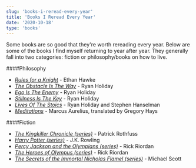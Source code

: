 ```yaml
---
slug: 'books-i-reread-every-year'
title: 'Books I Reread Every Year'
date: '2020-10-18'
type: 'books'
---
```


<p>
Some books are so good that they're worth rereading every year. Below are some of the books I find myself returning to year after year. They generally fall into two categories: fiction or philosophy/books on how to live.
</p>

####Philosophy

- [_Rules for a Knight_](https://smile.amazon.com/Rules-Knight-Ethan-Hawke/dp/0307962334/ref=sxts_sxwds-bia-wc-rsf1_0?cv_ct_cx=rules+for+a+knight&dchild=1&keywords=rules+for+a+knight&pd_rd_i=0307962334&pd_rd_r=488245da-78d1-4c81-8aeb-928afc04f48a&pd_rd_w=oobFw&pd_rd_wg=Tp4JB&pf_rd_p=e0f994a8-a359-40a9-8917-dadca71c7184&pf_rd_r=NWRZJ5A0BHJ5S6WYVQ0C&psc=1&qid=1610208776&s=books&sr=1-1-526ea17f-3f73-4b50-8cd8-6acff948fa5a 'Rules for a Knight') - Ethan Hawke
- [_The Obstacle Is The Way_](https://smile.amazon.com/Obstacle-Way-Timeless-Turning-Triumph/dp/1591846358/ref=sr_1_1?crid=U3ORUE6C585Y&dchild=1&keywords=the+obstacle+is+the+way&qid=1603031806&sprefix=the+obsta%2Caps%2C148&sr=8-1 'The Obstacle Is The Way') - Ryan Holiday
- [_Ego Is The Enemy_](https://smile.amazon.com/Ego-Enemy-Ryan-Holiday/dp/1591847818/ref=pd_bxgy_img_2/132-6554432-5445252?_encoding=UTF8&pd_rd_i=1591847818&pd_rd_r=2cc053a6-b129-4e3a-bc95-e3ed3389b953&pd_rd_w=UIwnP&pd_rd_wg=c0JT4&pf_rd_p=ce6c479b-ef53-49a6-845b-bbbf35c28dd3&pf_rd_r=HTN383QZD57ZQST86228&psc=1&refRID=HTN383QZD57ZQST86228 'Ego Is The Enemy') - Ryan Holiday
- [_Stillness Is The Key_](https://smile.amazon.com/Stillness-Key-Ryan-Holiday/dp/0525538585/ref=pd_bxgy_img_3/132-6554432-5445252?_encoding=UTF8&pd_rd_i=0525538585&pd_rd_r=4062afdb-031d-4835-acd3-e7336013c69a&pd_rd_w=Y1l5l&pd_rd_wg=0EVEx&pf_rd_p=ce6c479b-ef53-49a6-845b-bbbf35c28dd3&pf_rd_r=G1D9DCXQ2A0768FKVEVK&psc=1&refRID=G1D9DCXQ2A0768FKVEVK 'Stillness Is The Key') - Ryan Holiday
- [_Lives Of The Stoics_](https://smile.amazon.com/Lives-Stoics-Living-Marcus-Aurelius/dp/052554187X/ref=sr_1_2?dchild=1&keywords=lives+of+the+stoics&qid=1603031931&s=books&sr=1-2 'Lives Of The Stoics') - Ryan Holiday and Stephen Hanselman
- [_Meditations_](https://smile.amazon.com/Meditations-New-Translation-Marcus-Aurelius/dp/0812968255/ref=sr_1_3?crid=3TMOXHNONO63G&dchild=1&keywords=meditations+marcus+aurelius&qid=1603031959&s=books&sprefix=meditations%2Cstripbooks%2C153&sr=1-3 'Meditations') - Marcus Aurelius, translated by Gregory Hays

####Fiction

- [_The Kingkiller Chronicle (series)_](https://smile.amazon.com/Kingkiller-Chronicle-Collection-Patrick-Rothfuss/dp/1473232287/ref=sr_1_3?crid=T3HR8WFLRTAY&dchild=1&keywords=kingkiller+chronicles&qid=1617202333&sprefix=kingkiller+ch%2Caps%2C183&sr=8-3 'The Kingkiller Chronicle Series') - Patrick Rothfuss
- [_Harry Potter (series)_](https://smile.amazon.com/Harry-Potter-Paperback-Box-Books/dp/0545162076/ref=sr_1_2?dchild=1&keywords=harry+potter&qid=1603032000&s=books&sr=1-2 'Harry Potter Box Set') - J.K. Rowling
- [_Percy Jackson and the Olympians (series)_](https://smile.amazon.com/Jackson-Olympians-Paperback-covers-poster/dp/1484707230/ref=sr_1_3?dchild=1&keywords=percy+jackson&qid=1604245833&s=books&sr=1-3 'Percy Jackson and the Olympians') - Rick Riordan
- [_The Heroes of Olympus (series)_](https://smile.amazon.com/Heroes-Olympus-Paperback-Boxed-Anniversary/dp/1368053092/ref=sr_1_3?crid=72QA3G9OODM9&dchild=1&keywords=the+heroes+of+olympus&qid=1604245863&s=books&sprefix=the+heroes+of+ol%2Cstripbooks%2C191&sr=1-3 'The Heroes of Olympus') - Rick Riordan
- [_The Secrets of the Immortal Nicholas Flamel (series)_](https://smile.amazon.com/Complete-Michael-Secrets-Immortal-Nicholas/dp/B00LJEZGUA/ref=sr_1_1?crid=3USLUHF3E5R0S&dchild=1&keywords=the+secrets+of+the+immortal+nicholas+flamel&qid=1604245900&s=books&sprefix=the+secrets+of+the+im%2Cstripbooks%2C152&sr=1-1 'The Secrets of the Immortal Nicholas Flamel') - Michael Scott
